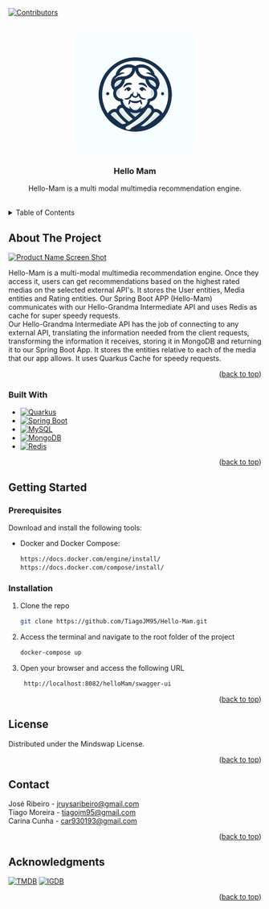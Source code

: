 <!-- Improved compatibility of back to top link: See: https://github.com/othneildrew/Best-README-Template/pull/73 -->
<a name="readme-top"></a>
<!--
*** Thanks for checking out the Best-README-Template. If you have a suggestion
*** that would make this better, please fork the repo and create a pull request
*** or simply open an issue with the tag "enhancement".
*** Don't forget to give the project a star!
*** Thanks again! Now go create something AMAZING! :D
-->



<!-- PROJECT SHIELDS -->
<!--
*** I'm using markdown "reference style" links for readability.
*** Reference links are enclosed in brackets [ ] instead of parentheses ( ).
*** See the bottom of this document for the declaration of the reference variables
*** for contributors-url, forks-url, etc. This is an optional, concise syntax you may use.
*** https://www.markdownguide.org/basic-syntax/#reference-style-links
-->
[![Contributors](https://img.shields.io/github/contributors/TiagoJM95/Hello-Mam.svg?style=for-the-badge)](https://github.com/TiagoJM95/Hello-Mam/graphs/contributors)

<!-- PROJECT LOGO -->
<br />
<div align="center">
  <a href="https://github.com/TiagoJM95/Hello-Mam">
    <img src="images/logo.png" alt="Logo" width="240" height="240">
  </a>

<h3 align="center">Hello Mam</h3>

  <p align="center">
    Hello-Mam is a multi modal multimedia recommendation engine.
    <br />
</div> 
<br />



<!-- TABLE OF CONTENTS -->
<details>
  <summary>Table of Contents</summary>
  <ol>
    <li>
      <a href="#about-the-project">About The Project</a>
      <ul>
        <li><a href="#built-with">Built With</a></li>
      </ul>
    </li>
    <li>
      <a href="#getting-started">Getting Started</a>
      <ul>
        <li><a href="#prerequisites">Prerequisites</a></li>
        <li><a href="#installation">Installation</a></li>
      </ul>
    </li>
    <li><a href="#license">License</a></li>
    <li><a href="#contact">Contact</a></li>
    <li><a href="#acknowledgments">Acknowledgments</a></li>
  </ol>
</details>



<!-- ABOUT THE PROJECT -->
## About The Project

[![Product Name Screen Shot][product-screenshot]](https://example.com)

Hello-Mam is a multi-modal multimedia recommendation engine. Once they access it, users can get recommendations based on the highest rated medias on the selected external API's. It stores the User entities, Media entities and Rating entities.
Our Spring Boot APP (Hello-Mam) communicates with our Hello-Grandma Intermediate API and uses Redis as cache for super speedy requests.<br />
Our Hello-Grandma Intermediate API has the job of connecting to any external API, translating the information needed from the client requests, transforming the information it receives, storing it in MongoDB and returning it to our Spring Boot App. It stores the entities relative to each of the media that our app allows. It uses Quarkus Cache for speedy requests.

<p align="right">(<a href="#readme-top">back to top</a>)</p>



### Built With

* [![Quarkus](https://img.shields.io/badge/Quarkus-4691A3?style=for-the-badge&logo=quarkus&logoColor=white)](https://quarkus.io/)
* [![Spring Boot](https://img.shields.io/badge/Spring_Boot-6DB33F?style=for-the-badge&logo=spring&logoColor=white)](https://spring.io/projects/spring-boot)
* [![MySQL](https://img.shields.io/badge/MySQL-4479A1?style=for-the-badge&logo=mysql&logoColor=white)](https://www.mysql.com/)
* [![MongoDB](https://img.shields.io/badge/MongoDB-47A248?style=for-the-badge&logo=mongodb&logoColor=white)](https://www.mongodb.com/)
* [![Redis](https://img.shields.io/badge/Redis-DC382D?style=for-the-badge&logo=redis&logoColor=white)](https://redis.io/)
<p align="right">(<a href="#readme-top">back to top</a>)</p>



<!-- GETTING STARTED -->
## Getting Started

### Prerequisites

Download and install the following tools:
* Docker and Docker Compose:
  ```sh
  https://docs.docker.com/engine/install/
  https://docs.docker.com/compose/install/
  ```

### Installation

1. Clone the repo
   ```sh
   git clone https://github.com/TiagoJM95/Hello-Mam.git
   ```
3. Access the terminal and navigate to the root folder of the project
   ```sh
   docker-compose up
   ```
4. Open your browser and access the following URL
   ```sh
    http://localhost:8082/helloMam/swagger-ui
    ```

<p align="right">(<a href="#readme-top">back to top</a>)</p>



<!-- LICENSE -->
## License

Distributed under the Mindswap License.

<p align="right">(<a href="#readme-top">back to top</a>)</p>



<!-- CONTACT -->
## Contact

José Ribeiro - jruysaribeiro@gmail.com </br>
Tiago Moreira - tiagojm95@gmail.com </br>
Carina Cunha - car930193@gmail.com

<p align="right">(<a href="#readme-top">back to top</a>)</p>



<!-- ACKNOWLEDGMENTS -->
## Acknowledgments

[![TMDB](https://img.shields.io/badge/TMDB-01D277?style=for-the-badge&logo=themoviedatabase&logoColor=white)](https://www.themoviedb.org/)
[![IGDB](https://img.shields.io/badge/IGDB-3498DB?style=for-the-badge&logo=thegamesdb&logoColor=white)](https://www.igdb.com/)

<p align="right">(<a href="#readme-top">back to top</a>)</p>



<!-- MARKDOWN LINKS & IMAGES -->
<!-- https://www.markdownguide.org/basic-syntax/#reference-style-links -->
[product-screenshot]: images/screenshot.png